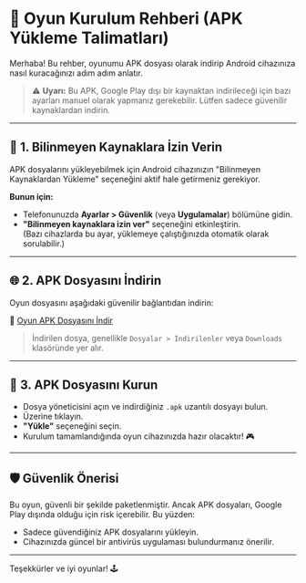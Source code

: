 # 📱 Oyun Kurulum Rehberi (APK Yükleme Talimatları)

Merhaba! Bu rehber, oyunumu APK dosyası olarak indirip Android cihazınıza nasıl kuracağınızı adım adım anlatır.  

> ⚠️ **Uyarı:** Bu APK, Google Play dışı bir kaynaktan indirileceği için bazı ayarları manuel olarak yapmanız gerekebilir. Lütfen sadece güvenilir kaynaklardan indirin.

---

## 🔧 1. Bilinmeyen Kaynaklara İzin Verin

APK dosyalarını yükleyebilmek için Android cihazınızın "Bilinmeyen Kaynaklardan Yükleme" seçeneğini aktif hale getirmeniz gerekiyor.

**Bunun için:**
- Telefonunuzda **Ayarlar > Güvenlik** (veya **Uygulamalar**) bölümüne gidin.
- **"Bilinmeyen kaynaklara izin ver"** seçeneğini etkinleştirin.  
  (Bazı cihazlarda bu ayar, yüklemeye çalıştığınızda otomatik olarak sorulabilir.)

---

## 🌐 2. APK Dosyasını İndirin

Oyun dosyasını aşağıdaki güvenilir bağlantıdan indirin:

🔗 [Oyun APK Dosyasını İndir](https://drive.google.com/file/d/15jrjnFKhSi3Cj9z7u62WKtN7V-rgDDlB/view?usp=sharing)

> İndirilen dosya, genellikle `Dosyalar > İndirilenler` veya `Downloads` klasöründe yer alır.

---

## 📂 3. APK Dosyasını Kurun

- Dosya yöneticisini açın ve indirdiğiniz `.apk` uzantılı dosyayı bulun.
- Üzerine tıklayın.
- **"Yükle"** seçeneğini seçin.
- Kurulum tamamlandığında oyun cihazınızda hazır olacaktır! 🎮

---

## 🛡️ Güvenlik Önerisi

Bu oyun, güvenli bir şekilde paketlenmiştir. Ancak APK dosyaları, Google Play dışında olduğu için risk içerebilir. Bu yüzden:

- Sadece güvendiğiniz APK dosyalarını yükleyin.
- Cihazınızda güncel bir antivirüs uygulaması bulundurmanız önerilir.

---

Teşekkürler ve iyi oyunlar! 🕹️
